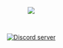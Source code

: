 <div align="center">
  <p>
    <a href="https://dsc.gg/runecraft"><img src="https://cdn.luckiecrab.nl/runecraftimg.png"></a>
  </p>
  
  <br />
  <p>
    <a href="https://dsc.gg/runecraft"><img src="https://img.shields.io/discord/809479699663290380?color=5865F2&logo=discord&logoColor=white" alt="Discord server" /></a>
  </p>
</div>
